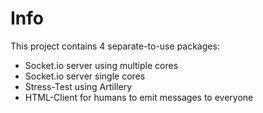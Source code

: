 # Info

This project contains 4 separate-to-use packages:

- Socket.io server using multiple cores
- Socket.io server single cores
- Stress-Test using Artillery
- HTML-Client for humans to emit messages to everyone